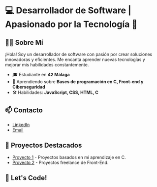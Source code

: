 # 💻 **Desarrollador de Software | Apasionado por la Tecnología 🚀**

## 👨‍💻 Sobre Mí
¡Hola! Soy un desarrollador de software con pasión por crear soluciones innovadoras y eficientes. Me encanta aprender nuevas tecnologías y mejorar mis habilidades constantemente.

- 🎓 Estudiante en **42 Málaga**
- 🌱 Aprendiendo sobre **Bases de programación en C, Front-end y Ciberseguridad**
- 🛠️ Habilidades: **JavaScript, CSS, HTML, C**

## 📫 Contacto
- [LinkedIn]([https://www.linkedin.com/in/your-linkedin/](https://www.linkedin.com/in/diego-francisco-rosales-canalejo-842736258/))
- [Email](diegorcs95@gmail.com)

## 🌟 Proyectos Destacados
- [Proyecto 1]([https://github.com/your-username/proyecto1](https://github.com/drosales96/42cursus)) - Proyectos basados en mi aprendizaje en C.
- [Proyecto 2]([https://github.com/your-username/proyecto2](https://github.com/drosales96/Proyectos-HTML-CSS)) - Proyectos freelance de Front-End.

## 🚀 Let's Code!
